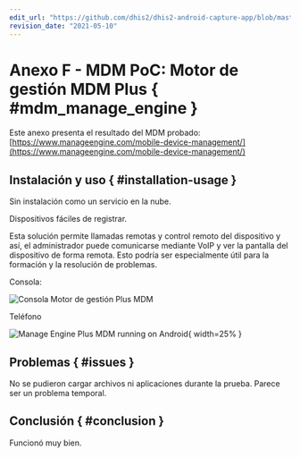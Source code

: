 ```yaml
---
edit_url: "https://github.com/dhis2/dhis2-android-capture-app/blob/master/docs/src/commonmark/en/content/mdm/A-f-engineplus.md"
revision_date: "2021-05-10"
---
```


# Anexo F - MDM PoC: Motor de gestión MDM Plus { #mdm_manage_engine }

Este anexo presenta el resultado del MDM probado: [https://www.manageengine.com/mobile-device-management/](https://www.manageengine.com/mobile-device-management/)

## Instalación y uso { #installation-usage }

Sin instalación como un servicio en la nube.

Dispositivos fáciles de registrar.

Esta solución permite llamadas remotas y control remoto del dispositivo y así, el administrador puede comunicarse mediante VoIP y ver la pantalla del dispositivo de forma remota. Esto podría ser especialmente útil para la formación y la resolución de problemas.

Consola:

![Consola Motor de gestión Plus MDM](resources/images/mdm-image16.png)

Teléfono

![Manage Engine Plus MDM running on Android](resources/images/mdm-image15.png){ width=25% }

## Problemas { #issues }

No se pudieron cargar archivos ni aplicaciones durante la prueba. Parece ser un problema temporal.

## Conclusión { #conclusion }

Funcionó muy bien.

